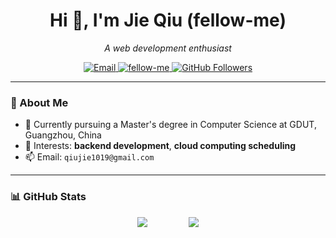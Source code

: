 <h1 align="center">Hi 👋, I'm Jie Qiu (fellow-me)</h1>
<p align="center">
  <em>A web development enthusiast</em>
</p>

<p align="center">
  <a href="mailto:qiujie1019@gmail.com">
    <img src="https://img.shields.io/badge/Email-Contact-blue" alt="Email" />
  </a>
  <a href="https://github.com/fellow-me">
    <img src="https://komarev.com/ghpvc/?username=fellow-me&label=Profile+Views" alt="fellow-me" />
  </a>
    <a href="https://github.com/fellow-me?tab=followers">
    <img src="https://img.shields.io/github/followers/fellow-me?label=GitHub%20Followers&style=flat-square" alt="GitHub Followers" />
  </a>
</p>

---

### 🚀 About Me

- 🔭 Currently pursuing a Master's degree in Computer Science at GDUT, Guangzhou, China
- 🧠 Interests: **backend development**, **cloud computing scheduling**
- 📫 Email: `qiujie1019@gmail.com`

---

### 📊 GitHub Stats

<div align="center">
  <img src="https://github-readme-stats.vercel.app/api?username=fellow-me&show_icons=true&theme=ambient_gradient" />
  &nbsp;&nbsp;&nbsp;&nbsp;&nbsp; &nbsp;&nbsp;&nbsp;&nbsp;&nbsp; &nbsp;&nbsp;&nbsp;
  <img src="https://github-readme-stats.vercel.app/api/top-langs/?username=fellow-me&layout=compact&theme=ambient_gradient" />
</div>
